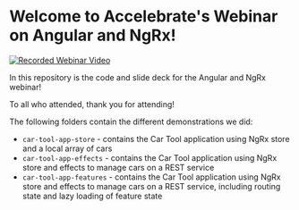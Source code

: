 # Welcome to Accelebrate's Webinar on Angular and NgRx!

[![Recorded Webinar Video](https://img.youtube.com/vi/3BOertTkvWQ/0.jpg)](https://www.youtube.com/watch?v=3BOertTkvWQ)

In this repository is the code and slide deck for the Angular and NgRx webinar!

To all who attended, thank you for attending!

The following folders contain the different demonstrations we did:

- `car-tool-app-store` - contains the Car Tool application using NgRx store and a local array of cars
- `car-tool-app-effects` - contains the Car Tool application using NgRx store and effects to manage cars on a REST service
- `car-tool-app-features` - contains the Car Tool application using NgRx store and effects to manage cars on a REST service, including routing state and lazy loading of feature state
